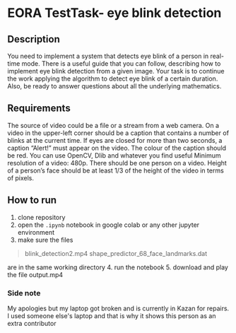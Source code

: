 # EORA TestTask- eye blink detection

## Description
You need to implement a system that detects eye blink of a person in real-time mode. There is a useful guide that you can follow, describing how to implement eye blink detection from a given image. Your task is to continue the work applying the algorithm to detect eye blink of a certain duration. Also, be ready to answer questions about all the underlying mathematics.  

## Requirements
The source of video could be a file or a stream from a web camera.
On a video in the upper-left corner should be a caption that contains a number of blinks at the current time.
If eyes are closed for more than two seconds, a caption “Alert!” must appear on the video. The colour of the caption should be red.
You can use OpenCV, Dlib and whatever you find useful
Minimum resolution of a video: 480p.
There should be one person on a video. Height of a person’s face should be at least 1/3 of the height of the video in terms of pixels.  

## How to run
1. clone repository
2. open the ```.ipynb``` notebook in google colab or any other jupyter environment
3. make sure the files
> blink_detection2.mp4
> shape_predictor_68_face_landmarks.dat

are in the same working directory
4. run the notebook
5. download and play the file output.mp4


### Side note
My apologies but my laptop got broken and is currently in Kazan for repairs. I used someone else's laptop and that is why it shows this person as an extra contributor
